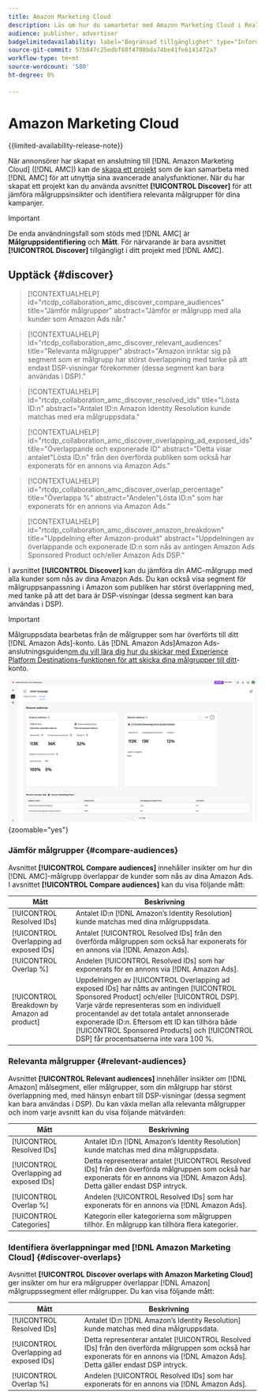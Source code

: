 ```yaml
---
title: Amazon Marketing Cloud
description: Läs om hur du samarbetar med Amazon Marketing Cloud i Real-Time CDP Collaboration.
audience: publisher, advertiser
badgelimitedavailability: label="Begränsad tillgänglighet" type="Informative" url="https://helpx.adobe.com/se/legal/product-descriptions/real-time-customer-data-platform-collaboration.html newtab=true"
source-git-commit: 57b847c25edbf88f4708bda74be41fe6141472a7
workflow-type: tm+mt
source-wordcount: '580'
ht-degree: 0%

---
```


# Amazon Marketing Cloud

{{limited-availability-release-note}}

När annonsörer har skapat en anslutning till [!DNL Amazon Marketing Cloud] ([!DNL AMC]) kan de [skapa ett projekt](../manage-projects.md#create-project) som de kan samarbeta med [!DNL AMC] för att utnyttja sina avancerade analysfunktioner. När du har skapat ett projekt kan du använda avsnittet **[!UICONTROL Discover]** för att jämföra målgruppsinsikter och identifiera relevanta målgrupper för dina kampanjer.

>[!IMPORTANT]
>
>De enda användningsfall som stöds med [!DNL AMC] är **Målgruppsidentifiering** och **Mått**. För närvarande är bara avsnittet **[!UICONTROL Discover]** tillgängligt i ditt projekt med [!DNL AMC].

## Upptäck {#discover}

>[!CONTEXTUALHELP]
>id="rtcdp_collaboration_amc_discover_compare_audiences"
>title="Jämför målgrupper"
>abstract="Jämför er målgrupp med alla kunder som Amazon Ads når."

>[!CONTEXTUALHELP]
>id="rtcdp_collaboration_amc_discover_relevant_audiences"
>title="Relevanta målgrupper"
>abstract="Amazon inriktar sig på segment som er målgrupp har störst överlappning med tanke på att endast DSP-visningar förekommer (dessa segment kan bara användas i DSP)."

>[!CONTEXTUALHELP]
>id="rtcdp_collaboration_amc_discover_resolved_ids"
>title="Lösta ID:n"
>abstract="Antalet ID:n Amazon Identity Resolution kunde matchas med era målgruppsdata."

>[!CONTEXTUALHELP]
>id="rtcdp_collaboration_amc_discover_overlapping_ad_exposed_ids"
>title="Överlappande och exponerade ID"
>abstract="Detta visar antalet&quot;Lösta ID:n&quot; från den överförda publiken som också har exponerats för en annons via Amazon Ads."

>[!CONTEXTUALHELP]
>id="rtcdp_collaboration_amc_discover_overlap_percentage"
>title="Överlappa %"
>abstract="Andelen&quot;Lösta ID:n&quot; som har exponerats för en annons via Amazon Ads."

>[!CONTEXTUALHELP]
>id="rtcdp_collaboration_amc_discover_amazon_breakdown"
>title="Uppdelning efter Amazon-produkt"
>abstract="Uppdelningen av överlappande och exponerade ID:n som nås av antingen Amazon Ads Sponsored Product och/eller Amazon Ads DSP."

I avsnittet **[!UICONTROL Discover]** kan du jämföra din AMC-målgrupp med alla kunder som nås av dina Amazon Ads. Du kan också visa segment för målgruppsanpassning i Amazon som publiken har störst överlappning med, med tanke på att det bara är DSP-visningar (dessa segment kan bara användas i DSP).

>[!IMPORTANT]
>
>Målgruppsdata bearbetas från de målgrupper som har överförts till ditt [!DNL Amazon Ads]-konto. Läs [!DNL Amazon Ads]Amazon Ads-anslutningsguiden[&#x200B; om du vill lära dig hur du skickar med Experience Platform Destinations-funktionen för att skicka dina målgrupper till ditt &#x200B;](https://experienceleague.adobe.com/sv/docs/experience-platform/destinations/catalog/advertising/amazon-ads)-konto.

![Avsnittet Discover i ett projekt med Amazon Marketing Cloud.](/help/assets/collaborate/advertising-platforms/amc-discover.png){zoomable="yes"}

### Jämför målgrupper {#compare-audiences}

Avsnittet **[!UICONTROL Compare audiences]** innehåller insikter om hur din [!DNL AMC]-målgrupp överlappar de kunder som nås av dina Amazon Ads. I avsnittet **[!UICONTROL Compare audiences]** kan du visa följande mått:

| Mått | Beskrivning |
|--------------------------------|---------------------------------------------------------------------------------------------------|
| [!UICONTROL Resolved IDs] | Antalet ID:n [!DNL Amazon’s Identity Resolution] kunde matchas med dina målgruppsdata. |
| [!UICONTROL Overlapping ad exposed IDs] | Antalet [!UICONTROL Resolved IDs] från den överförda målgruppen som också har exponerats för en annons via [!DNL Amazon Ads]. |
| [!UICONTROL Overlap %] | Andelen [!UICONTROL Resolved IDs] som har exponerats för en annons via [!DNL Amazon Ads]. |
| [!UICONTROL Breakdown by Amazon ad product] | Uppdelningen av [!UICONTROL Overlapping ad exposed IDs] har nåtts av antingen [!UICONTROL Sponsored Product] och/eller [!UICONTROL DSP]. Varje värde representeras som en individuell procentandel av det totala antalet annonserade exponerade ID:n. Eftersom ett ID kan tillhöra både [!UICONTROL Sponsored Products] och [!UICONTROL DSP] får procentsatserna inte vara 100 %. |


### Relevanta målgrupper {#relevant-audiences}

Avsnittet **[!UICONTROL Relevant audiences]** innehåller insikter om [!DNL Amazon] målsegment, eller målgrupper, som din målgrupp har störst överlappning med, med hänsyn enbart till DSP-visningar (dessa segment kan bara användas i DSP). Du kan växla mellan alla relevanta målgrupper och inom varje avsnitt kan du visa följande mätvärden:

| Mått | Beskrivning |
|--------------------------------|---------------------------------------------------------------------------------------------------|
| [!UICONTROL Resolved IDs] | Antalet ID:n [!DNL Amazon’s Identity Resolution] kunde matchas med dina målgruppsdata. |
| [!UICONTROL Overlapping ad exposed IDs] | Detta representerar antalet [!UICONTROL Resolved IDs] från den överförda målgruppen som också har exponerats för en annons via [!DNL Amazon Ads]. Detta gäller endast DSP intryck. |
| [!UICONTROL Overlap %] | Andelen [!UICONTROL Resolved IDs] som har exponerats för en annons via [!DNL Amazon Ads]. |
| [!UICONTROL Categories] | Kategorin eller kategorierna som målgruppen tillhör. En målgrupp kan tillhöra flera kategorier. |

### Identifiera överlappningar med [!DNL Amazon Marketing Cloud] {#discover-overlaps}

Avsnittet **[!UICONTROL Discover overlaps with Amazon Marketing Cloud]** ger insikter om hur era målgrupper överlappar [!DNL Amazon] målgruppssegment eller målgrupper. Du kan visa följande mått:

| Mått | Beskrivning |
|--------------------------------|---------------------------------------------------------------------------------------------------|
| [!UICONTROL Resolved IDs] | Antalet ID:n [!DNL Amazon’s Identity Resolution] kunde matchas med dina målgruppsdata. |
| [!UICONTROL Overlapping ad exposed IDs] | Detta representerar antalet [!UICONTROL Resolved IDs] från den överförda målgruppen som också har exponerats för en annons via [!DNL Amazon Ads]. Detta gäller endast DSP intryck. |
| [!UICONTROL Overlap %] | Andelen [!UICONTROL Resolved IDs] som har exponerats för en annons via [!DNL Amazon Ads]. |